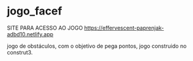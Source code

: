 # jogo_facef
SITE PARA ACESSO AO JOGO https://effervescent-paprenjak-adbd10.netlify.app

jogo de obstáculos, com o objetivo de pega pontos,
jogo construido no construt3.

